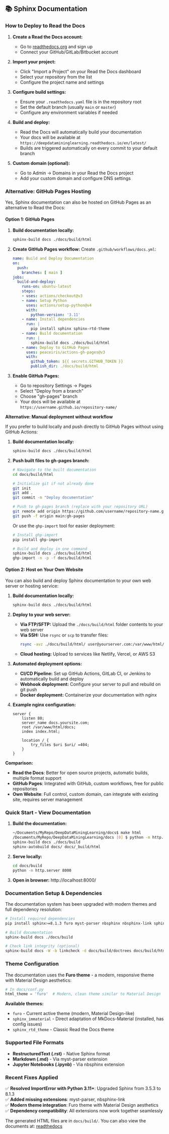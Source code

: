 ## 📚 Sphinx Documentation

### How to Deploy to Read the Docs

1. **Create a Read the Docs account:**
   - Go to [readthedocs.org](https://readthedocs.org/) and sign up
   - Connect your GitHub/GitLab/Bitbucket account

2. **Import your project:**
   - Click "Import a Project" on your Read the Docs dashboard
   - Select your repository from the list
   - Configure the project name and settings

3. **Configure build settings:**
   - Ensure your `.readthedocs.yaml` file is in the repository root
   - Set the default branch (usually `main` or `master`)
   - Configure any environment variables if needed

4. **Build and deploy:**
   - Read the Docs will automatically build your documentation
   - Your docs will be available at `https://deepdatamininglearning.readthedocs.io/en/latest/`
   - Builds are triggered automatically on every commit to your default branch

5. **Custom domain (optional):**
   - Go to Admin → Domains in your Read the Docs project
   - Add your custom domain and configure DNS settings

### Alternative: GitHub Pages Hosting

Yes, Sphinx documentation can also be hosted on GitHub Pages as an alternative to Read the Docs:

#### Option 1: GitHub Pages

1. **Build documentation locally:**
   ```bash
   sphinx-build docs ./docs/build/html
   ```

2. **Create GitHub Pages workflow:**
   Create `.github/workflows/docs.yml`:
   ```yaml
   name: Build and Deploy Documentation
   on:
     push:
       branches: [ main ]
   jobs:
     build-and-deploy:
       runs-on: ubuntu-latest
       steps:
       - uses: actions/checkout@v3
       - name: Setup Python
         uses: actions/setup-python@v4
         with:
           python-version: '3.11'
       - name: Install dependencies
         run: |
           pip install sphinx sphinx-rtd-theme
       - name: Build documentation
         run: |
           sphinx-build docs ./docs/build/html
       - name: Deploy to GitHub Pages
         uses: peaceiris/actions-gh-pages@v3
         with:
           github_token: ${{ secrets.GITHUB_TOKEN }}
           publish_dir: ./docs/build/html
   ```

3. **Enable GitHub Pages:**
   - Go to repository Settings → Pages
   - Select "Deploy from a branch"
   - Choose "gh-pages" branch
   - Your docs will be available at `https://username.github.io/repository-name/`

**Alternative: Manual deployment without workflow**

If you prefer to build locally and push directly to GitHub Pages without using GitHub Actions:

1. **Build documentation locally:**
   ```bash
   sphinx-build docs ./docs/build/html
   ```

2. **Push built files to gh-pages branch:**
   ```bash
   # Navigate to the built documentation
   cd docs/build/html
   
   # Initialize git if not already done
   git init
   git add .
   git commit -m "Deploy documentation"
   
   # Push to gh-pages branch (replace with your repository URL)
   git remote add origin https://github.com/username/repository-name.git
   git push -f origin main:gh-pages
   ```

   Or use the `ghp-import` tool for easier deployment:
   ```bash
   # Install ghp-import
   pip install ghp-import
   
   # Build and deploy in one command
   sphinx-build docs ./docs/build/html
   ghp-import -n -p -f docs/build/html
   ```

#### Option 2: Host on Your Own Website

You can also build and deploy Sphinx documentation to your own web server or hosting service:

1. **Build documentation locally:**
   ```bash
   sphinx-build docs ./docs/build/html
   ```

2. **Deploy to your web server:**
   - **Via FTP/SFTP:** Upload the `./docs/build/html` folder contents to your web server
   - **Via SSH:** Use `rsync` or `scp` to transfer files:
     ```bash
     rsync -avz ./docs/build/html/ user@yourserver.com:/var/www/html/docs/
     ```
   - **Cloud hosting:** Upload to services like Netlify, Vercel, or AWS S3

3. **Automated deployment options:**
   - **CI/CD Pipeline:** Set up GitHub Actions, GitLab CI, or Jenkins to automatically build and deploy
   - **Webhook deployment:** Configure your server to pull and rebuild on git push
   - **Docker deployment:** Containerize your documentation with nginx

4. **Example nginx configuration:**
   ```nginx
   server {
       listen 80;
       server_name docs.yoursite.com;
       root /var/www/html/docs;
       index index.html;
       
       location / {
           try_files $uri $uri/ =404;
       }
   }
   ```

**Comparison:**
- **Read the Docs**: Better for open source projects, automatic builds, multiple format support
- **GitHub Pages**: Integrated with GitHub, custom workflows, free for public repositories
- **Own Website**: Full control, custom domain, can integrate with existing site, requires server management


### Quick Start - View Documentation

1. **Build the documentation:**
   ```bash
   ~/Documents/MyRepo/DeepDataMiningLearning/docs$ make html
   /Documents/MyRepo/DeepDataMiningLearning/docs [0] $ python -m http.server 8000 -d build/html
   sphinx-build docs ./docs/build
   sphinx-autobuild docs/ docs/_build/html
   ```

2. **Serve locally:**
   ```bash
   cd docs/build
   python -m http.server 8000
   ```

3. **Open in browser:** http://localhost:8000/

### Documentation Setup & Dependencies

The documentation system has been upgraded with modern themes and full dependency resolution:

```bash
# Install required dependencies
pip install sphinx>=8.1.3 furo myst-parser nbsphinx nbsphinx-link sphinx-immaterial

# Build documentation
sphinx-build docs ./docs/build

# Check link integrity (optional)
sphinx-build docs -W -b linkcheck -d docs/build/doctrees docs/build/html
```

### Theme Configuration

The documentation uses the **Furo theme** - a modern, responsive theme with Material Design aesthetics:

```python
# In docs/conf.py
html_theme = 'furo'  # Modern, clean theme similar to Material Design
```

**Available themes:**
- `furo` - Current active theme (modern, Material Design-like)
- `sphinx_immaterial` - Direct adaptation of MkDocs-Material (installed, has config issues)
- `sphinx_rtd_theme` - Classic Read the Docs theme

### Supported File Formats

- **RestructuredText (.rst)** - Native Sphinx format
- **Markdown (.md)** - Via myst-parser extension
- **Jupyter Notebooks (.ipynb)** - Via nbsphinx extension

### Recent Fixes Applied

✅ **Resolved ImportError with Python 3.11+**: Upgraded Sphinx from 3.5.3 to 8.1.3  
✅ **Added missing extensions**: myst-parser, nbsphinx-link  
✅ **Modern theme integration**: Furo theme with Material Design aesthetics  
✅ **Dependency compatibility**: All extensions now work together seamlessly  

The generated HTML files are in `docs/build/`. You can also view the documents at: [readthedocs](https://deepdatamininglearning.readthedocs.io/en/latest/)

